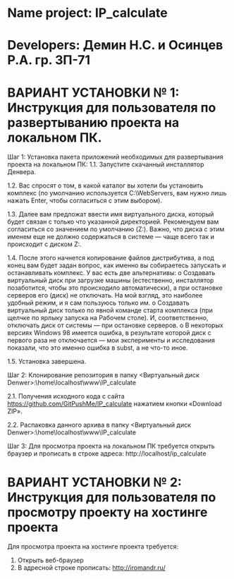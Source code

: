 # Name project: IP_calculate
# Developers: Демин Н.С. и Осинцев Р.А. гр. ЗП-71

# ВАРИАНТ УСТАНОВКИ № 1: Инструкция для пользователя по развертыванию проекта на локальном ПК.

Шаг 1: Установка пакета приложений необходимых для развертывания проекта на локальном ПК:
1.1.	Запустите скачанный инсталлятор Денвера. 

1.2.	Вас спросят о том, в какой каталог вы хотели бы установить комплекс (по умолчанию используется C:\WebServers, вам нужно лишь нажать Enter, чтобы согласиться с этим выбором). 

1.3.	Далее вам предложат ввести имя виртуального диска, который будет связан с только что указанной директорией. Рекомендуем вам согласиться со значением по умолчанию (Z:). Важно, что диска с этим именем еще не должно содержаться в системе — чаще всего так и происходит с диском Z:.

1.4.	После этого начнется копирование файлов дистрибутива, а под конец вам будет задан вопрос, как именно вы собираетесь запускать и останавливать комплекс. У вас есть две альтернативы:
o	Создавать виртуальный диск при загрузке машины (естественно, инсталлятор позаботится, чтобы это происходило автоматически), а при остановке серверов его (диск) не отключать. На мой взгляд, это наиболее удобный режим, и я сам пользуюсь только им.
o	Создавать виртуальный диск только по явной команде старта комплекса (при щелчке по ярлыку запуска на Рабочем столе). И, соответственно, отключать диск от системы — при остановке серверов.
o	В некоторых версиях Windows 98 имеется ошибка, в результате которой диск с первого раза не отключается — мои эксперименты и исследования показали, что это именно ошибка в subst, а не что-то иное.

1.5.	Установка завершена.

Шаг 2: Клонирование репозитория в папку <Виртуальный диск Denwer>:\home\localhost\www\IP_calculate

2.1. Получения исходного кода с сайта https://github.com/GitPushMe/IP_calculate нажатием кнопки «Download ZIP».

2.2. Распаковка данного архива в папку <Виртуальный диск Denwer>:\home\localhost\www\IP_calculate

Шаг 3: Для просмотра проекта на локальном ПК требуется открыть браузер и прописать в строке адреса: http://localhost/ip_calculate



# ВАРИАНТ УСТАНОВКИ № 2: Инструкция для пользователя по просмотру проекту на хостинге проекта
Для просмотра проекта на хостинге проекта требуется:
1)	Открыть веб-браузер
2)	В адресной строке прописать: http://iromandr.ru/
